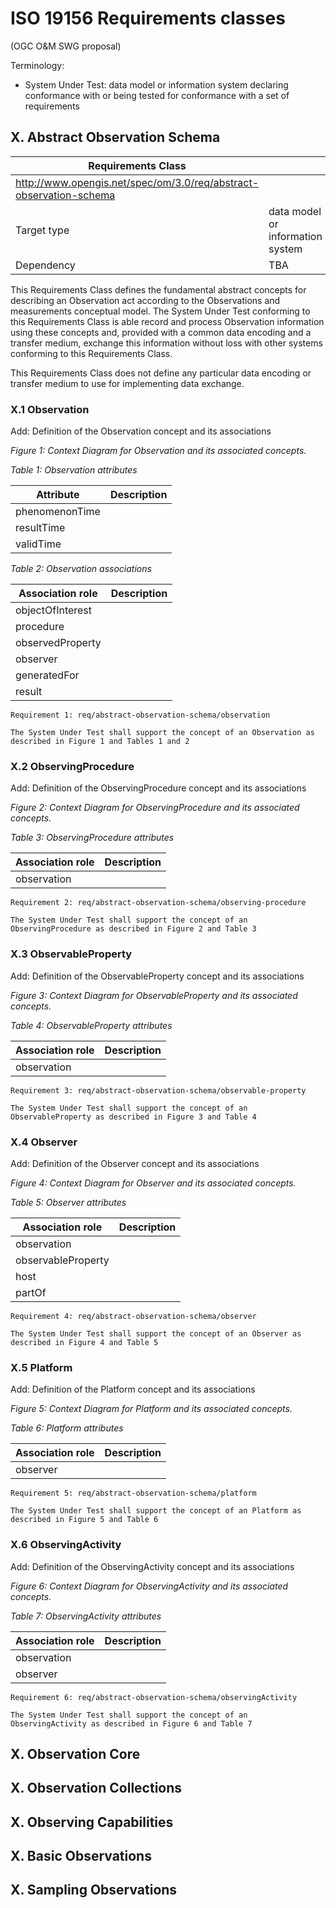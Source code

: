 # ISO 19156 Requirements classes
(OGC O&M SWG proposal)

Terminology:
* System Under Test: data model or information system declaring conformance with or being tested for conformance with a set of requirements

## X. Abstract Observation Schema

| Requirements Class | |
|--------------------|-|
| http://www.opengis.net/spec/om/3.0/req/abstract-observation-schema ||
| Target type | data model or information system |
| Dependency | TBA |

This Requirements Class defines the fundamental abstract concepts for describing an Observation act according to the Observations and measurements conceptual model. The System Under Test conforming to this Requirements Class is able record and process Observation information using these concepts and, provided with a common data encoding and a transfer medium, exchange this information without loss with other systems conforming to this Requirements Class.

This Requirements Class does not define any particular data encoding or transfer medium to use for implementing data exchange.


### X.1 Observation

Add: Definition of the Observation concept and its associations

*Figure 1: Context Diagram for Observation and its associated concepts.*

*Table 1: Observation attributes*

| Attribute | Description |
| ---------------| -------------------------------|
| phenomenonTime | |
| resultTime     | |
| validTime      | |

*Table 2: Observation associations*

| Association role | Description |
|------------------|------------------------|
| objectOfInterest | |
| procedure        | |
| observedProperty | |
| observer         | |
| generatedFor     | |
| result           | |

```
Requirement 1: req/abstract-observation-schema/observation

The System Under Test shall support the concept of an Observation as described in Figure 1 and Tables 1 and 2
```


### X.2 ObservingProcedure

Add: Definition of the ObservingProcedure concept and its associations

*Figure 2: Context Diagram for ObservingProcedure and its associated concepts.*

*Table 3: ObservingProcedure attributes*

| Association role | Description |
|------------------|------------------------|
| observation      | |

```
Requirement 2: req/abstract-observation-schema/observing-procedure

The System Under Test shall support the concept of an ObservingProcedure as described in Figure 2 and Table 3
```

### X.3 ObservableProperty

Add: Definition of the ObservableProperty concept and its associations

*Figure 3: Context Diagram for ObservableProperty and its associated concepts.*

*Table 4: ObservableProperty attributes*

| Association role | Description |
|------------------|------------------------|
| observation      | |

```
Requirement 3: req/abstract-observation-schema/observable-property

The System Under Test shall support the concept of an ObservableProperty as described in Figure 3 and Table 4
```

### X.4 Observer

Add: Definition of the Observer concept and its associations

*Figure 4: Context Diagram for Observer and its associated concepts.*

*Table 5: Observer attributes*

| Association role   | Description |
|--------------------|------------------------|
| observation        | |
| observableProperty | |
| host               | |
| partOf             | | 

```
Requirement 4: req/abstract-observation-schema/observer

The System Under Test shall support the concept of an Observer as described in Figure 4 and Table 5
```

### X.5 Platform

Add: Definition of the Platform concept and its associations

*Figure 5: Context Diagram for Platform and its associated concepts.*

*Table 6: Platform attributes*

| Association role   | Description |
|--------------------|------------------------|
| observer           | |

```
Requirement 5: req/abstract-observation-schema/platform

The System Under Test shall support the concept of an Platform as described in Figure 5 and Table 6
```

### X.6 ObservingActivity

Add: Definition of the ObservingActivity concept and its associations

*Figure 6: Context Diagram for ObservingActivity and its associated concepts.*

*Table 7: ObservingActivity attributes*

| Association role   | Description |
|--------------------|------------------------|
| observation        | |
| observer           | |

```
Requirement 6: req/abstract-observation-schema/observingActivity

The System Under Test shall support the concept of an ObservingActivity as described in Figure 6 and Table 7
```





## X. Observation Core

## X. Observation Collections

## X. Observing Capabilities

## X. Basic Observations

## X. Sampling Observations

